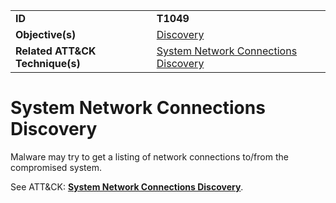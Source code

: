|||
|---------|------------------------|
|**ID**|**T1049**|
|**Objective(s)**|[Discovery](https://github.com/MAECProject/malware-behaviors/tree/master/discovery)|
|**Related ATT&CK Technique(s)**|[System Network Connections Discovery](https://attack.mitre.org/techniques/T1049)|


System Network Connections Discovery
====================================
Malware may try to get a listing of network connections to/from the compromised system. 

See ATT&CK: [**System Network Connections Discovery**](https://attack.mitre.org/techniques/T1049).